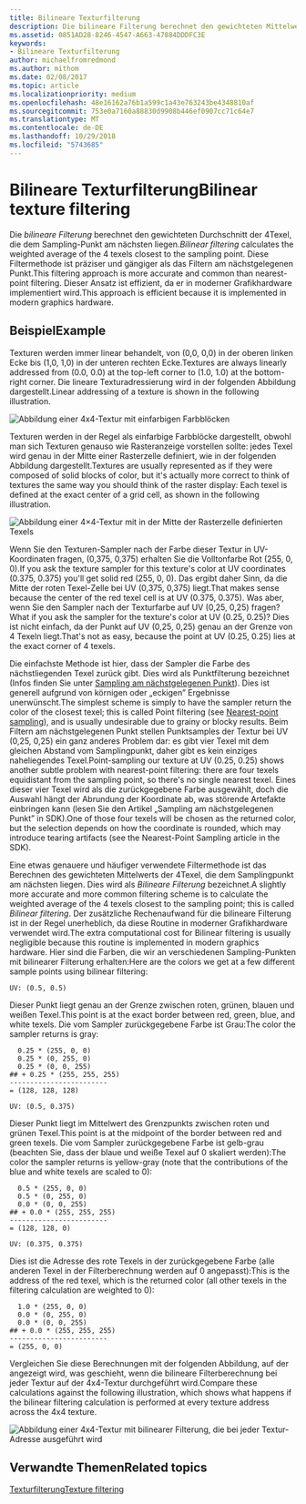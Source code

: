```yaml
---
title: Bilineare Texturfilterung
description: Die bilineare Filterung berechnet den gewichteten Mittelwert der 4Texel, die dem Sampling-Punkt am nächsten liegen.
ms.assetid: 0851AD28-8246-4547-A663-47884DDDFC3E
keywords:
- Bilineare Texturfilterung
author: michaelfromredmond
ms.author: mithom
ms.date: 02/08/2017
ms.topic: article
ms.localizationpriority: medium
ms.openlocfilehash: 48e16162a76b1a599c1a43e763243be4348810af
ms.sourcegitcommit: 753e0a7160a88830d9908b446ef0907cc71c64e7
ms.translationtype: MT
ms.contentlocale: de-DE
ms.lasthandoff: 10/29/2018
ms.locfileid: "5743685"
---
```

# <a name="bilinear-texture-filtering"></a><span data-ttu-id="de86f-104">Bilineare Texturfilterung</span><span class="sxs-lookup"><span data-stu-id="de86f-104">Bilinear texture filtering</span></span>


<span data-ttu-id="de86f-105">Die *bilineare Filterung* berechnet den gewichteten Durchschnitt der 4Texel, die dem Sampling-Punkt am nächsten liegen.</span><span class="sxs-lookup"><span data-stu-id="de86f-105">*Bilinear filtering* calculates the weighted average of the 4 texels closest to the sampling point.</span></span> <span data-ttu-id="de86f-106">Diese Filtermethode ist präziser und gängiger als das Filtern am nächstgelegenen Punkt.</span><span class="sxs-lookup"><span data-stu-id="de86f-106">This filtering approach is more accurate and common than nearest-point filtering.</span></span> <span data-ttu-id="de86f-107">Dieser Ansatz ist effizient, da er in moderner Grafikhardware implementiert wird.</span><span class="sxs-lookup"><span data-stu-id="de86f-107">This approach is efficient because it is implemented in modern graphics hardware.</span></span>


## <a name="span-idexamplespanspan-idexamplespanspan-idexamplespanexample"></a><span data-ttu-id="de86f-108"><span id="Example"></span><span id="example"></span><span id="EXAMPLE"></span>Beispiel</span><span class="sxs-lookup"><span data-stu-id="de86f-108"><span id="Example"></span><span id="example"></span><span id="EXAMPLE"></span>Example</span></span>


<span data-ttu-id="de86f-109">Texturen werden immer linear behandelt, von (0,0, 0,0) in der oberen linken Ecke bis (1,0, 1,0) in der unteren rechten Ecke.</span><span class="sxs-lookup"><span data-stu-id="de86f-109">Textures are always linearly addressed from (0.0, 0.0) at the top-left corner to (1.0, 1.0) at the bottom-right corner.</span></span> <span data-ttu-id="de86f-110">Die lineare Texturadressierung wird in der folgenden Abbildung dargestellt.</span><span class="sxs-lookup"><span data-stu-id="de86f-110">Linear addressing of a texture is shown in the following illustration.</span></span>

![Abbildung einer 4x4-Textur mit einfarbigen Farbblöcken](images/bilinear-fig7a.png)

<span data-ttu-id="de86f-112">Texturen werden in der Regel als einfarbige Farbblöcke dargestellt, obwohl man sich Texturen genauso wie Rasteranzeige vorstellen sollte: jedes Texel wird genau in der Mitte einer Rasterzelle definiert, wie in der folgenden Abbildung dargestellt.</span><span class="sxs-lookup"><span data-stu-id="de86f-112">Textures are usually represented as if they were composed of solid blocks of color, but it's actually more correct to think of textures the same way you should think of the raster display: Each texel is defined at the exact center of a grid cell, as shown in the following illustration.</span></span>

![Abbildung einer 4×4-Textur mit in der Mitte der Rasterzelle definierten Texels](images/bilinear-fig7b.png)

<span data-ttu-id="de86f-114">Wenn Sie den Texturen-Sampler nach der Farbe dieser Textur in UV-Koordinaten fragen, (0,375, 0,375) erhalten Sie die Volltonfarbe Rot (255, 0, 0).</span><span class="sxs-lookup"><span data-stu-id="de86f-114">If you ask the texture sampler for this texture's color at UV coordinates (0.375, 0.375) you'll get solid red (255, 0, 0).</span></span> <span data-ttu-id="de86f-115">Das ergibt daher Sinn, da die Mitte der roten Texel-Zelle bei UV (0,375, 0,375) liegt.</span><span class="sxs-lookup"><span data-stu-id="de86f-115">That makes sense because the center of the red texel cell is at UV (0.375, 0.375).</span></span> <span data-ttu-id="de86f-116">Was aber, wenn Sie den Sampler nach der Texturfarbe auf UV (0,25, 0,25) fragen?</span><span class="sxs-lookup"><span data-stu-id="de86f-116">What if you ask the sampler for the texture's color at UV (0.25, 0.25)?</span></span> <span data-ttu-id="de86f-117">Dies ist nicht einfach, da der Punkt auf UV (0,25, 0,25) genau an der Grenze von 4 Texeln liegt.</span><span class="sxs-lookup"><span data-stu-id="de86f-117">That's not as easy, because the point at UV (0.25, 0.25) lies at the exact corner of 4 texels.</span></span>

<span data-ttu-id="de86f-118">Die einfachste Methode ist hier, dass der Sampler die Farbe des nächstliegenden Texel zurück gibt. Dies wird als Punktfilterung bezeichnet (Infos finden Sie unter [Sampling am nächstgelegenen Punkt](nearest-point-sampling.md)). Dies ist generell aufgrund von körnigen oder „eckigen” Ergebnisse unerwünscht.</span><span class="sxs-lookup"><span data-stu-id="de86f-118">The simplest scheme is simply to have the sampler return the color of the closest texel; this is called Point filtering (see [Nearest-point sampling](nearest-point-sampling.md)), and is usually undesirable due to grainy or blocky results.</span></span> <span data-ttu-id="de86f-119">Beim Filtern am nächstgelegenen Punkt stellen Punktsamples der Textur bei UV (0,25, 0,25) ein ganz anderes Problem dar: es gibt vier Texel mit dem gleichen Abstand vom Samplingpunkt, daher gibt es kein einziges naheliegendes Texel.</span><span class="sxs-lookup"><span data-stu-id="de86f-119">Point-sampling our texture at UV (0.25, 0.25) shows another subtle problem with nearest-point filtering: there are four texels equidistant from the sampling point, so there's no single nearest texel.</span></span> <span data-ttu-id="de86f-120">Eines dieser vier Texel wird als die zurückgegebene Farbe ausgewählt, doch die Auswahl hängt der Abrundung der Koordinate ab, was störende Artefakte einbringen kann (lesen Sie den Artikel „Sampling am nächstgelegenen Punkt” in SDK).</span><span class="sxs-lookup"><span data-stu-id="de86f-120">One of those four texels will be chosen as the returned color, but the selection depends on how the coordinate is rounded, which may introduce tearing artifacts (see the Nearest-Point Sampling article in the SDK).</span></span>

<span data-ttu-id="de86f-121">Eine etwas genauere und häufiger verwendete Filtermethode ist das Berechnen des gewichteten Mittelwerts der 4Texel, die dem Samplingpunkt am nächsten liegen. Dies wird als *Bilineare Filterung* bezeichnet.</span><span class="sxs-lookup"><span data-stu-id="de86f-121">A slightly more accurate and more common filtering scheme is to calculate the weighted average of the 4 texels closest to the sampling point; this is called *Bilinear filtering*.</span></span> <span data-ttu-id="de86f-122">Der zusätzliche Rechenaufwand für die bilineare Filterung ist in der Regel unerheblich, da diese Routine in moderner Grafikhardware verwendet wird.</span><span class="sxs-lookup"><span data-stu-id="de86f-122">The extra computational cost for Bilinear filtering is usually negligible because this routine is implemented in modern graphics hardware.</span></span> <span data-ttu-id="de86f-123">Hier sind die Farben, die wir an verschiedenen Sampling-Punkten mit bilinearer Filterung erhalten:</span><span class="sxs-lookup"><span data-stu-id="de86f-123">Here are the colors we get at a few different sample points using bilinear filtering:</span></span>

```
UV: (0.5, 0.5)
```

<span data-ttu-id="de86f-124">Dieser Punkt liegt genau an der Grenze zwischen roten, grünen, blauen und weißen Texel.</span><span class="sxs-lookup"><span data-stu-id="de86f-124">This point is at the exact border between red, green, blue, and white texels.</span></span> <span data-ttu-id="de86f-125">Die vom Sampler zurückgegebene Farbe ist Grau:</span><span class="sxs-lookup"><span data-stu-id="de86f-125">The color the sampler returns is gray:</span></span>

```
  0.25 * (255, 0, 0)
  0.25 * (0, 255, 0) 
  0.25 * (0, 0, 255) 
## + 0.25 * (255, 255, 255) 
------------------------
= (128, 128, 128)
```

```
UV: (0.5, 0.375)
```

<span data-ttu-id="de86f-126">Dieser Punkt liegt im Mittelwert des Grenzpunkts zwischen roten und grünen Texel.</span><span class="sxs-lookup"><span data-stu-id="de86f-126">This point is at the midpoint of the border between red and green texels.</span></span> <span data-ttu-id="de86f-127">Die vom Sampler zurückgegebene Farbe ist gelb-grau (beachten Sie, dass der blaue und weiße Texel auf 0 skaliert werden):</span><span class="sxs-lookup"><span data-stu-id="de86f-127">The color the sampler returns is yellow-gray (note that the contributions of the blue and white texels are scaled to 0):</span></span>

```
  0.5 * (255, 0, 0)
  0.5 * (0, 255, 0) 
  0.0 * (0, 0, 255) 
## + 0.0 * (255, 255, 255) 
------------------------
= (128, 128, 0)
```

```
UV: (0.375, 0.375)
```

<span data-ttu-id="de86f-128">Dies ist die Adresse des rote Texels in der zurückgegebene Farbe (alle anderen Texel in der Filterberechnung werden auf 0 angepasst):</span><span class="sxs-lookup"><span data-stu-id="de86f-128">This is the address of the red texel, which is the returned color (all other texels in the filtering calculation are weighted to 0):</span></span>

```
  1.0 * (255, 0, 0)
  0.0 * (0, 255, 0) 
  0.0 * (0, 0, 255) 
## + 0.0 * (255, 255, 255) 
------------------------
= (255, 0, 0)
```

<span data-ttu-id="de86f-129">Vergleichen Sie diese Berechnungen mit der folgenden Abbildung, auf der angezeigt wird, was geschieht, wenn die bilineare Filterberechnung bei jeder Textur auf der 4x4-Textur durchgeführt wird.</span><span class="sxs-lookup"><span data-stu-id="de86f-129">Compare these calculations against the following illustration, which shows what happens if the bilinear filtering calculation is performed at every texture address across the 4x4 texture.</span></span>

![Abbildung einer 4x4-Textur mit bilinearer Filterung, die bei jeder Textur-Adresse ausgeführt wird](images/bilinear-fig7c.jpg)

## <a name="span-idrelated-topicsspanrelated-topics"></a><span data-ttu-id="de86f-131"><span id="related-topics"></span>Verwandte Themen</span><span class="sxs-lookup"><span data-stu-id="de86f-131"><span id="related-topics"></span>Related topics</span></span>


[<span data-ttu-id="de86f-132">Texturfilterung</span><span class="sxs-lookup"><span data-stu-id="de86f-132">Texture filtering</span></span>](texture-filtering.md)

 

 




